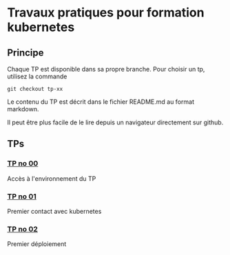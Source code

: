 # Travaux pratiques pour formation kubernetes

## Principe
Chaque TP est disponible dans sa propre branche.
Pour choisir un tp, utilisez la commande
```
git checkout tp-xx
```

Le contenu du TP est décrit dans le fichier README.md au format markdown.

Il peut être plus facile de le lire depuis un navigateur directement sur github.


## TPs

### [TP no 00](https://github.com/jcanongfi/kubernetes_tp/tree/tp-00)
Accès à l'environnement du TP

### [TP no 01](https://github.com/jcanongfi/kubernetes_tp/tree/tp-01)
Premier contact avec kubernetes

### [TP no 02](https://github.com/jcanongfi/kubernetes_tp/tree/tp-02)
Premier déploiement
